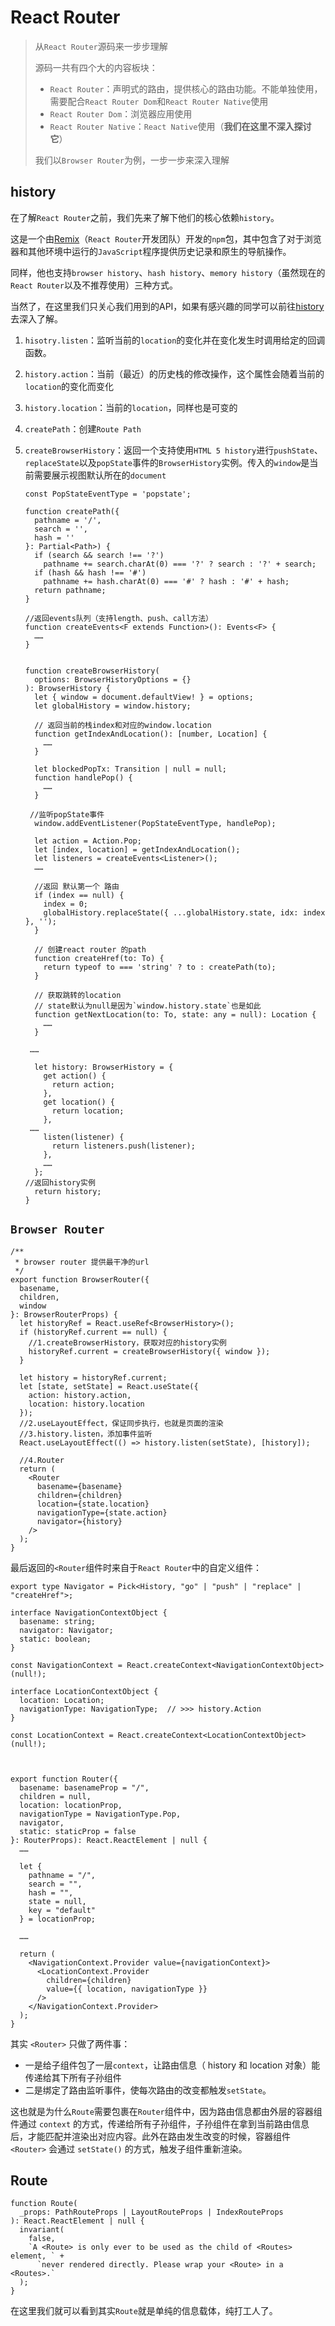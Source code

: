 # React Router

> 从`React Router`源码来一步步理解
>
> 源码一共有四个大的内容板块：
>
> - `React Router`：声明式的路由，提供核心的路由功能。不能单独使用，需要配合`React Router Dom`和`React Router Native`使用
> - `React Router Dom`：浏览器应用使用
> - `React Router Native`：`React Native`使用（**我们在这里不深入探讨它**）
>
> 我们以`Browser Router`为例，一步一步来深入理解

## history

在了解`React Router`之前，我们先来了解下他们的核心依赖`history`。

这是一个由[Remix](https://github.com/remix-run)（`React Router`开发团队）开发的`npm`包，其中包含了对于浏览器和其他环境中运行的`JavaScript`程序提供历史记录和原生的导航操作。

同样，他也支持`browser history`、`hash history`、`memory history`（虽然现在的`React Router`以及不推荐使用）三种方式。

当然了，在这里我们只关心我们用到的API，如果有感兴趣的同学可以前往[history](https://github.com/remix-run/history/blob/dev/docs/getting-started.md)去深入了解。

1. `hisotry.listen`：监听当前的`location`的变化并在变化发生时调用给定的回调函数。

2. `history.action`：当前（最近）的历史栈的修改操作，这个属性会随着当前的`location`的变化而变化

3. `history.location`：当前的`location`，同样也是可变的

4. `createPath`：创建`Route Path`

5. `createBrowserHistory`：返回一个支持使用`HTML 5 history`进行`pushState`、`replaceState`以及`popState`事件的`BrowserHistory`实例。传入的`window`是当前需要展示视图默认所在的`document`

   ```react
   const PopStateEventType = 'popstate';
   
   function createPath({
     pathname = '/',
     search = '',
     hash = ''
   }: Partial<Path>) {
     if (search && search !== '?')
       pathname += search.charAt(0) === '?' ? search : '?' + search;
     if (hash && hash !== '#')
       pathname += hash.charAt(0) === '#' ? hash : '#' + hash;
     return pathname;
   }
   
   //返回events队列（支持length、push、call方法）
   function createEvents<F extends Function>(): Events<F> {
     ……
   }
   
   
   function createBrowserHistory(
     options: BrowserHistoryOptions = {}
   ): BrowserHistory {
     let { window = document.defaultView! } = options;
     let globalHistory = window.history;
   
     // 返回当前的栈index和对应的window.location
     function getIndexAndLocation(): [number, Location] {
       ……
     }
   
     let blockedPopTx: Transition | null = null;
     function handlePop() {
       ……
     }
   
    //监听popState事件
     window.addEventListener(PopStateEventType, handlePop);
   
     let action = Action.Pop;
     let [index, location] = getIndexAndLocation();
     let listeners = createEvents<Listener>();
     ……
   
     //返回 默认第一个 路由
     if (index == null) {
       index = 0;
       globalHistory.replaceState({ ...globalHistory.state, idx: index }, '');
     }
   
     // 创建react router 的path
     function createHref(to: To) {
       return typeof to === 'string' ? to : createPath(to);
     }
   
     // 获取跳转的location
     // state默认为null是因为`window.history.state`也是如此
     function getNextLocation(to: To, state: any = null): Location {
       ……
     }
   
   	……
   
     let history: BrowserHistory = {
       get action() {
         return action;
       },
       get location() {
         return location;
       },
   	……
       listen(listener) {
         return listeners.push(listener);
       },
       ……
     };
   //返回history实例
     return history;
   }
   
   ```

## `Browser Router`

```react
/**
 * browser router 提供最干净的url
 */
export function BrowserRouter({
  basename,
  children,
  window
}: BrowserRouterProps) {
  let historyRef = React.useRef<BrowserHistory>();
  if (historyRef.current == null) {
  	//1.createBrowserHistory，获取对应的history实例
    historyRef.current = createBrowserHistory({ window });
  }

  let history = historyRef.current;
  let [state, setState] = React.useState({
    action: history.action,
    location: history.location
  });
  //2.useLayoutEffect，保证同步执行，也就是页面的渲染
  //3.history.listen，添加事件监听
  React.useLayoutEffect(() => history.listen(setState), [history]);
	
  //4.Router
  return (
    <Router
      basename={basename}
      children={children}
      location={state.location}
      navigationType={state.action}
      navigator={history}
    />
  );
}
```

最后返回的`<Router`组件时来自于`React Router`中的自定义组件：

```react
export type Navigator = Pick<History, "go" | "push" | "replace" | "createHref">;

interface NavigationContextObject {
  basename: string;
  navigator: Navigator;
  static: boolean;
}

const NavigationContext = React.createContext<NavigationContextObject>(null!);

interface LocationContextObject {
  location: Location;
  navigationType: NavigationType;  // >>> history.Action
}

const LocationContext = React.createContext<LocationContextObject>(null!);



export function Router({
  basename: basenameProp = "/",
  children = null,
  location: locationProp,
  navigationType = NavigationType.Pop,
  navigator,
  static: staticProp = false
}: RouterProps): React.ReactElement | null {
  ……

  let {
    pathname = "/",
    search = "",
    hash = "",
    state = null,
    key = "default"
  } = locationProp;

  ……

  return (
    <NavigationContext.Provider value={navigationContext}>
      <LocationContext.Provider
        children={children}
        value={{ location, navigationType }}
      />
    </NavigationContext.Provider>
  );
}
```

其实 `<Router>` 只做了两件事：

- 一是给子组件包了一层`context`，让路由信息（ history 和 location 对象）能传递给其下所有子孙组件
- 二是绑定了路由监听事件，使每次路由的改变都触发`setState`。

这也就是为什么`Route`需要包裹在`Router`组件中，因为路由信息都由外层的容器组件通过 `context` 的方式，传递给所有子孙组件，子孙组件在拿到当前路由信息后，才能匹配并渲染出对应内容。此外在路由发生改变的时候，容器组件`<Router>` 会通过 `setState()` 的方式，触发子组件重新渲染。

## Route

```react
function Route(
  _props: PathRouteProps | LayoutRouteProps | IndexRouteProps
): React.ReactElement | null {
  invariant(
    false,
    `A <Route> is only ever to be used as the child of <Routes> element, ` +
      `never rendered directly. Please wrap your <Route> in a <Routes>.`
  );
}
```

在这里我们就可以看到其实`Route`就是单纯的信息载体，纯打工人了。